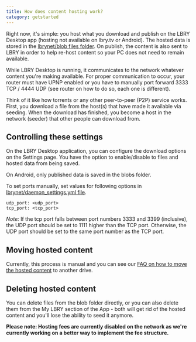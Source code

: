 ```yaml
---
title: How does content hosting work?
category: getstarted
---
```


Right now, it's simple: you host what you download and publish on the LBRY Desktop app (hosting not available on lbry.tv or Android). The hosted data is stored in the [lbrynet/blob files folder](https://lbry.com/faq/lbry-directories). On publish, the content is also sent to LBRY in order to help re-host content so your PC does not need to remain available.

While LBRY Desktop is running, it communicates to the network whatever content you're making available. For proper communication to occur, your router must have UPNP enabled or you have to manually port forward 3333 TCP / 4444 UDP (see router on how to do so, each one is different).

Think of it like how torrents or any other peer-to-peer (P2P) service works. First, you download a file from the host(s) that have made it available via seeding. When the download has finished, you become a host in the network (seeder) that other people can download from.

## Controlling these settings
On the LBRY Desktop application, you can configure the download options on the Settings page. You have the option to enable/disable to files and hosted data from being saved.

On Android, only published data is saved in the blobs folder.

To set ports manually, set values for following options in [lbrynet/daemon_settings.yml file](https://lbry.com/faq/lbry-directories).<br>
```
udp_port: <udp_port>
tcp_port: <tcp_port>
```
_Note:_ If the tcp port falls between port numbers 3333 and 3399 (inclusive), the UDP port should be set to 1111 higher than the TCP port. Otherwise, the UDP port should be set to the same port number as the TCP port.

## Moving hosted content
Currently, this process is manual and you can see our [FAQ on how to move the hosted content](/faq/how-to-change-lbry-blob-files) to another drive.

## Deleting hosted content
You can delete files from the blob folder directly, or you can also delete them from the My LBRY section of the App - both will get rid of the hosted content and you'll lose the ability to seed it anymore.

**Please note: Hosting fees are currently disabled on the network as we're currently working on a better way to implement the fee structure.**
